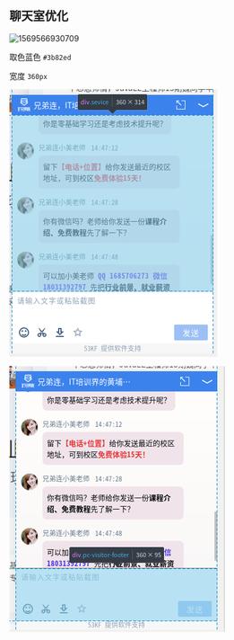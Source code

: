 ## 聊天室优化

![1569566930709](/home/darkalex001/桌面/darkalex001.github.io/_posts/assets/1569566930709.png)

取色蓝色 `#3b82ed`

宽度 `360px`

![1569567129657](assets/1569567129657.png)

![1569567155557](assets/1569567155557.png)